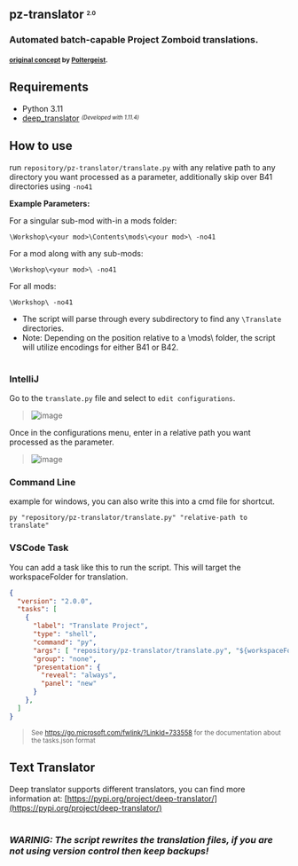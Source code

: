 ## pz-translator <sup><sub><sup><sub>2.0</sup></sub></sup></sub>
### Automated batch-capable Project Zomboid translations.
#### <sup>[original concept](https://github.com/Poltergeist-PZ-Modding/pz-translator) by [Poltergeist](https://github.com/Poltergeist-ix).</sup>

## Requirements

- Python 3.11
- [deep_translator](https://pypi.org/project/deep-translator/) <sup><sub>*(Developed with 1.11.4)*</sup></sub>


## How to use

run `repository/pz-translator/translate.py` with any relative path to any directory you want processed as a parameter, additionally skip over B41 directories using `-no41`

**Example Parameters:**

For a singular sub-mod with-in a mods folder:
```
\Workshop\<your mod>\Contents\mods\<your mod>\ -no41
```
For a mod along with any sub-mods:
```
\Workshop\<your mod>\ -no41
```
For all mods:
```
\Workshop\ -no41
```

- The script will parse through every subdirectory to find any `\Translate` directories.
- Note: Depending on the position relative to a \mods\ folder, the script will utilize  encodings for either B41 or B42.
# 

### IntelliJ
Go to the `translate.py` file and select to `edit configurations`.
> ![image](https://github.com/user-attachments/assets/371e67be-9af6-4a9a-9642-06c18ed054c4)

Once in the configurations menu, enter in a relative path you want processed as the parameter.

> ![image](https://github.com/user-attachments/assets/9e0a0cbf-4aa6-49f6-bd3c-7f35745960a1)

### Command Line
example for windows, you can also write this into a cmd file for shortcut.
```
py "repository/pz-translator/translate.py" "relative-path to translate"
```

### VSCode Task

You can add a task like this to run the script. This will target the workspaceFolder for translation.
```json
{
  "version": "2.0.0",
  "tasks": [
    {
      "label": "Translate Project",
      "type": "shell",
      "command": "py",
      "args": [ "repository/pz-translator/translate.py", "${workspaceFolder}" ],
      "group": "none",
      "presentation": {
        "reveal": "always",
        "panel": "new"
      }
    },
  ]
}

```
> <sup>See https://go.microsoft.com/fwlink/?LinkId=733558 for the documentation about the tasks.json format</sup>


## Text Translator

Deep translator supports different translators, you can find more information at: [https://pypi.org/project/deep-translator/](https://pypi.org/project/deep-translator/)

#
### *WARINIG: The script rewrites the translation files, if you are not using version control then keep backups!*
